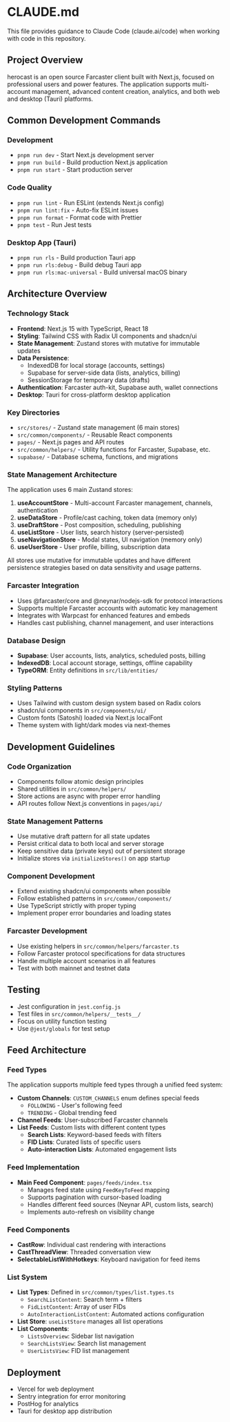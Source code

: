 # CLAUDE.md

This file provides guidance to Claude Code (claude.ai/code) when working with code in this repository.

## Project Overview

herocast is an open source Farcaster client built with Next.js, focused on professional users and power features. The application supports multi-account management, advanced content creation, analytics, and both web and desktop (Tauri) platforms.

## Common Development Commands

### Development

- `pnpm run dev` - Start Next.js development server
- `pnpm run build` - Build production Next.js application
- `pnpm run start` - Start production server

### Code Quality

- `pnpm run lint` - Run ESLint (extends Next.js config)
- `pnpm run lint:fix` - Auto-fix ESLint issues
- `pnpm run format` - Format code with Prettier
- `pnpm test` - Run Jest tests

### Desktop App (Tauri)

- `pnpm run rls` - Build production Tauri app
- `pnpm run rls:debug` - Build debug Tauri app
- `pnpm run rls:mac-universal` - Build universal macOS binary

## Architecture Overview

### Technology Stack

- **Frontend**: Next.js 15 with TypeScript, React 18
- **Styling**: Tailwind CSS with Radix UI components and shadcn/ui
- **State Management**: Zustand stores with mutative for immutable updates
- **Data Persistence**:
  - IndexedDB for local storage (accounts, settings)
  - Supabase for server-side data (lists, analytics, billing)
  - SessionStorage for temporary data (drafts)
- **Authentication**: Farcaster auth-kit, Supabase auth, wallet connections
- **Desktop**: Tauri for cross-platform desktop application

### Key Directories

- `src/stores/` - Zustand state management (6 main stores)
- `src/common/components/` - Reusable React components
- `pages/` - Next.js pages and API routes
- `src/common/helpers/` - Utility functions for Farcaster, Supabase, etc.
- `supabase/` - Database schema, functions, and migrations

### State Management Architecture

The application uses 6 main Zustand stores:

1. **useAccountStore** - Multi-account Farcaster management, channels, authentication
2. **useDataStore** - Profile/cast caching, token data (memory only)
3. **useDraftStore** - Post composition, scheduling, publishing
4. **useListStore** - User lists, search history (server-persisted)
5. **useNavigationStore** - Modal states, UI navigation (memory only)
6. **useUserStore** - User profile, billing, subscription data

All stores use mutative for immutable updates and have different persistence strategies based on data sensitivity and usage patterns.

### Farcaster Integration

- Uses @farcaster/core and @neynar/nodejs-sdk for protocol interactions
- Supports multiple Farcaster accounts with automatic key management
- Integrates with Warpcast for enhanced features and embeds
- Handles cast publishing, channel management, and user interactions

### Database Design

- **Supabase**: User accounts, lists, analytics, scheduled posts, billing
- **IndexedDB**: Local account storage, settings, offline capability
- **TypeORM**: Entity definitions in `src/lib/entities/`

### Styling Patterns

- Uses Tailwind with custom design system based on Radix colors
- shadcn/ui components in `src/components/ui/`
- Custom fonts (Satoshi) loaded via Next.js localFont
- Theme system with light/dark modes via next-themes

## Development Guidelines

### Code Organization

- Components follow atomic design principles
- Shared utilities in `src/common/helpers/`
- Store actions are async with proper error handling
- API routes follow Next.js conventions in `pages/api/`

### State Management Patterns

- Use mutative draft pattern for all state updates
- Persist critical data to both local and server storage
- Keep sensitive data (private keys) out of persistent storage
- Initialize stores via `initializeStores()` on app startup

### Component Development

- Extend existing shadcn/ui components when possible
- Follow established patterns in `src/common/components/`
- Use TypeScript strictly with proper typing
- Implement proper error boundaries and loading states

### Farcaster Development

- Use existing helpers in `src/common/helpers/farcaster.ts`
- Follow Farcaster protocol specifications for data structures
- Handle multiple account scenarios in all features
- Test with both mainnet and testnet data

## Testing

- Jest configuration in `jest.config.js`
- Test files in `src/common/helpers/__tests__/`
- Focus on utility function testing
- Use `@jest/globals` for test setup

## Feed Architecture

### Feed Types

The application supports multiple feed types through a unified feed system:

- **Custom Channels**: `CUSTOM_CHANNELS` enum defines special feeds
  - `FOLLOWING` - User's following feed
  - `TRENDING` - Global trending feed
- **Channel Feeds**: User-subscribed Farcaster channels
- **List Feeds**: Custom lists with different content types
  - **Search Lists**: Keyword-based feeds with filters
  - **FID Lists**: Curated lists of specific users
  - **Auto-interaction Lists**: Automated engagement lists

### Feed Implementation

- **Main Feed Component**: `pages/feeds/index.tsx`
  - Manages feed state using `FeedKeyToFeed` mapping
  - Supports pagination with cursor-based loading
  - Handles different feed sources (Neynar API, custom lists, search)
  - Implements auto-refresh on visibility change

### Feed Components

- **CastRow**: Individual cast rendering with interactions
- **CastThreadView**: Threaded conversation view
- **SelectableListWithHotkeys**: Keyboard navigation for feed items

### List System

- **List Types**: Defined in `src/common/types/list.types.ts`
  - `SearchListContent`: Search term + filters
  - `FidListContent`: Array of user FIDs
  - `AutoInteractionListContent`: Automated actions configuration
- **List Store**: `useListStore` manages all list operations
- **List Components**:
  - `ListsOverview`: Sidebar list navigation
  - `SearchListsView`: Search list management
  - `UserListsView`: FID list management

## Deployment

- Vercel for web deployment
- Sentry integration for error monitoring
- PostHog for analytics
- Tauri for desktop app distribution
